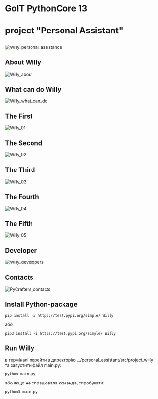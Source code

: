 # GoIT PythonCore 13
# project "Personal Assistant"
##
![Willy_personal_assistance](img/slide_1.jpg)
## About Willy
![Willy_about](img/slide_2.jpg)
## What can do Willy
![Willy_what_can_do](img/slide_3.jpg)
## The First
![Willy_01](img/slide_4.jpg)
## The Second
![Willy_02](img/slide_5.jpg)
## The Third
![Willy_03](img/slide_6.jpg)
## The Fourth
![Willy_04](img/slide_7.jpg)
## The Fifth
![Willy_05](img/slide_8.jpg)
## Developer
![Willy_developers](img/slide_9.jpg)
## Contacts
![PyCrafters_contacts](img/slide_10.jpg)
## Install Python-package
```
pip install -i https://test.pypi.org/simple/ Willy
```
або
```
pip3 install -i https://test.pypi.org/simple/ Willy
```

## Run Willy
в терміналі перейти в директорію  .../personal_assistant/src/project_willy
та запустити файл main.py:
```
python main.py
```
або якщо не спрацювала команда, спробувати:
```
python3 main.py
```